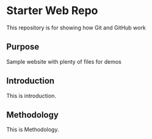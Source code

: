 # Starter Web Repo

This repository is for showing how Git and GitHub work

## Purpose

Sample website with plenty of files for demos
## Introduction

This is introduction.

## Methodology

This is Methodology.
